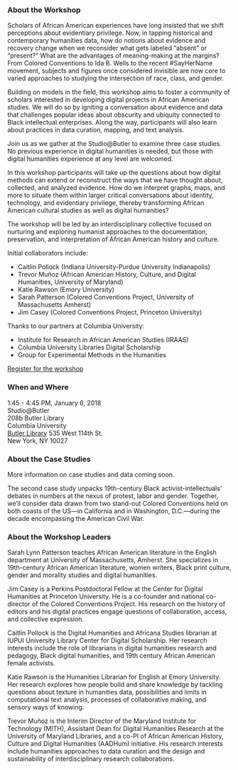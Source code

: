 
### About the Workshop
Scholars of African American experiences have long insisted that we shift perceptions about evidentiary privilege. Now, in tapping historical and contemporary humanities data, how do notions about evidence and recovery change when we reconsider what gets labeled “absent” or “present?” What are the advantages of meaning-making at the margins? From Colored Conventions to Ida B. Wells to the recent #SayHerName movement, subjects and figures once considered invisible are now core to varied approaches to studying the intersection of race, class, and gender.

Building on models in the field, this workshop aims to foster a community of scholars interested in developing digital projects in African American studies. We will do so by igniting a conversation about evidence and data that challenges popular ideas about obscurity and ubiquity connected to Black intellectual enterprises. Along the way, participants will also learn about practices in data curation, mapping, and text analysis. 

Join us as we gather at the Studio@Butler to examine three case studies. No previous experience in digital humanities is needed, but those with digital humanities experience at any level are welcomed.  

In this workshop participants will take up the questions about how digital methods can extend or reconstruct the ways that we have thought about, collected, and analyzed evidence. How do we interpret graphs, maps, and more to situate them within larger critical conversations about identity, technology, and evidentiary privilege, thereby transforming African American cultural studies as well as digital humanities?  

The workshop will be led by an interdisciplinary collective focused on nurturing and exploring humanist approaches to the documentation, preservation, and interpretation of African American history and culture.

Initial collaborators include: 
- Caitlin Pollock (Indiana University-Purdue University Indianapolis)
- Trevor Muñoz (African American History, Culture, and Digital Humanities, University of Maryland)
- Katie Rawson (Emory University)
- Sarah Patterson (Colored Conventions Project, University of Massachusetts Amherst)
- Jim Casey (Colored Conventions Project, Princeton University)

Thanks to our partners at Columbia University:
- Institute for Research in African American Studies (IRAAS)
- Columbia University Libraries Digital Scholarship
- Group for Experimental Methods in the Humanities

[Register for the workshop](https://docs.google.com/forms/d/1Jw5YBHl5U6Rp0ZuwcRI3kuO7M2aaP13rklooXQEA7Yw/edit?usp=sharing)

### When and Where
1:45 - 4:45 PM, January 6, 2018  
Studio@Butler  
208b Butler Library  
Columbia University  
[Butler Library](http://library.columbia.edu/locations/map.html?location=butler) 
535 West 114th St.  
New York, NY 10027  

### About the Case Studies 
More information on case studies and data coming soon.

The second case study unpacks 19th-century Black activist-intellectuals’ debates in numbers at the nexus of protest, labor and gender. Together, we’ll consider data drawn from two stand-out Colored Conventions held on both coasts of the US—in California and in Washington, D.C.—during the decade encompassing the American Civil War.

### About the Workshop Leaders
Sarah Lynn Patterson teaches African American literature in the English department at University of Massachusetts, Amherst. She specializes in 19th-century African American literature, women writers, Black print culture, gender and morality studies and digital humanities. 

Jim Casey is a Perkins Postdoctoral Fellow at the Center for Digital Humanities at Princeton University. He is a co-founder and national co-director of the Colored Conventions Project. His research on the history of editors and his digital practices engage questions of collaboration, access, and collective expression. 

Caitlin Pollock is the Digital Humanities and Africana Studies librarian at IUPUI University Library Center for Digital Scholarship. Her research interests include the role of librarians in digital humanities research and pedagogy, Black digital humanities, and 19th century African American female activists.

Katie Rawson is the Humanities Librarian for English at Emory University. Her research explores how people build and share knowledge by tackling questions about texture in humanities data, possibilities and limits in computational text analysis, processes of collaborative making, and sensory ways of knowing.

Trevor Muñoz is the Interim Director of the Maryland Institute for Technology (MITH), Assistant Dean for Digital Humanities Research at the University of Maryland Libraries, and a co-PI of African American History, Culture and Digital Humanities (AADHum) initiative. His research interests include humanities approaches to data curation and the design and sustainability of interdisciplinary research collaborations.

